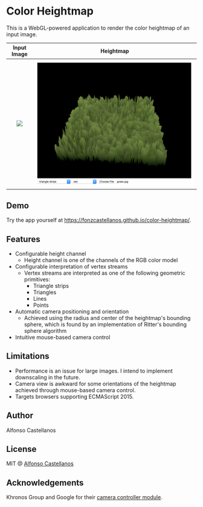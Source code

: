# Color Heightmap

This is a WebGL-powered application to render the color heightmap of an input image. 

Input Image                | Heightmap
:-------------------------:|:-------------------------:
![](grass.jpg)  |  ![](heightmap.png)

## Demo
Try the app yourself at https://fonzcastellanos.github.io/color-heightmap/.

## Features
- Configurable height channel
  - Height channel is one of the channels of the RGB color model
- Configurable interpretation of vertex streams
  - Vertex streams are interpreted as one of the following geometric primitives:
    - Triangle strips
    - Triangles
    - Lines
    - Points
- Automatic camera positioning and orientation 
  - Achieved using the radius and center of the heightmap's bounding sphere, which is found by an implementation of Ritter's bounding sphere algorithm
- Intuitive mouse-based camera control

## Limitations
- Performance is an issue for large images. I intend to implement downscaling in the future.
- Camera view is awkward for some orientations of the heightmap achieved through mouse-based camera control.
- Targets browsers supporting ECMAScript 2015.

## Author
Alfonso Castellanos

## License
MIT @ [Alfonso Castellanos](https://github.com/fonzcastellanos)

## Acknowledgements
Khronos Group and Google for their [camera controller module](https://github.com/KhronosGroup/WebGL/blob/master/sdk/demos/google/resources/cameracontroller.js).

